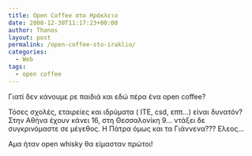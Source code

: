 ```yaml
---
title: Open Coffee στο Ηράκλειο
date: 2008-12-30T11:17:23+00:00
author: Thanos
layout: post
permalink: /open-coffee-sto-iraklio/
categories:
  - Web
tags:
  - open coffee
---
```

Γιατί δεν κάνουμε ρε παιδιά και εδώ πέρα ένα open coffee?

Τόσες σχολές, εταιρείες και ιδρύματα ( ΙΤΕ, csd, εππ…) είναι δυνατόν? Στην Αθήνα έχουν κάνει 16, στη Θεσσαλονίκη 9… ντάξει δε συγκρινόμαστε σε μέγεθος. Η Πάτρα όμως και τα Γιάννενα??? Ελεος…

Αμα ήταν open whisky θα είμασταν πρώτοι!